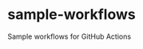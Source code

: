 # sample-workflows
Sample workflows for GitHub Actions
										
										
										
										
											
